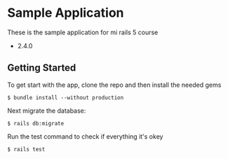 # Sample Application

These is the sample application for mi rails 5 course

* 2.4.0

## Getting Started

To get start with the app, clone the repo and then install the needed gems

```
$ bundle install --without production
```

Next migrate the database:

```
$ rails db:migrate
```

Run the test command to check if everything it's okey

```
$ rails test
```
